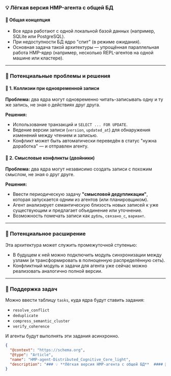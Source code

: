 ### 💡 **Лёгкая версия HMP-агента с общей БД**

#### 📘 Общая концепция

* Все ядра работают с одной локальной базой данных (например, SQLite или PostgreSQL).
* При недоступности БД ядро "спит" (в режиме ожидания).
* Основная задача такой архитектуры — упрощённая параллельная работа HMP-ядер (например, несколько REPL-агентов на одной машине или кластере).

---

### 📍 Потенциальные проблемы и решения

#### 🔁 1. Коллизии при одновременной записи

**Проблема:** два ядра могут одновременно читать-записывать одну и ту же запись, не зная о действиях друг друга.

**Решения:**

* Использование транзакций и `SELECT ... FOR UPDATE`.
* Ведение версии записи (`version`, `updated_at`) для обнаружения изменений между чтением и записью.
* Конфликт может быть автоматически переведён в статус "нужна доработка" — и отправлен агенту.

#### 🧠 2. Смысловые конфликты (двойники)

**Проблема:** два ядра могут независимо создать записи с похожим смыслом, не зная о друг друге.

**Решения:**

* Ввести периодическую задачу **"смысловой дедупликации"**, которая запускается одним из агентов (или планировщиком).
* Агент анализирует семантическую близость новых записей к уже существующим и предлагает объединение или уточнение.
* Возможность помечать записи как `дубль`, `связано_с`, `вариант`.

---

### 🔗 Потенциальное расширение

Эта архитектура может служить промежуточной ступенью:

* В будущем к ней можно подключить модуль синхронизации между узлами (и трансформировать в полноценную распределённую сеть).
* Конфликтный модуль и задачи для агента уже сейчас можно реализовать аналогично полной версии.

---

### 💬 Поддержка задач

Можно ввести таблицу `tasks`, куда ядра будут ставить задания:

* `resolve_conflict`
* `deduplicate`
* `compress_semantic_cluster`
* `verify_coherence`

И агенты будут выполнять эти задания асинхронно.


```json
{
  "@context": "https://schema.org",
  "@type": "Article",
  "name": "HMP-agent-Distributed_Cognitive_Core_light",
  "description": "### 💡 **Лёгкая версия HMP-агента с общей БД**  #### 📘 Общая концепция  * Все ядра работают с одной л..."
}
```
